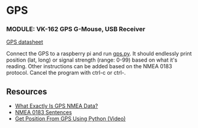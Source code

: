 # GPS
### MODULE: VK-162 GPS G-Mouse, USB Receiver

[GPS datasheet](BS-71U_GPS_Receiver_Datasheet.pdf)

Connect the GPS to a raspberry pi and run [gps.py](gps.py). It should endlessly print position (lat, long) or signal strength (range: 0-99) based on what it's reading. Other instructions can be added based on the NMEA 0183 protocol. Cancel the program with ctrl-c or ctrl-\.

## Resources
- [What Exactly Is GPS NMEA Data?](https://www.gpsworld.com/what-exactly-is-gps-nmea-data/)
- [NMEA 0183 Sentences](http://lefebure.com/articles/nmea/)
- [Get Position From GPS Using Python (Video)](https://youtu.be/_DuMjcl52BU)
